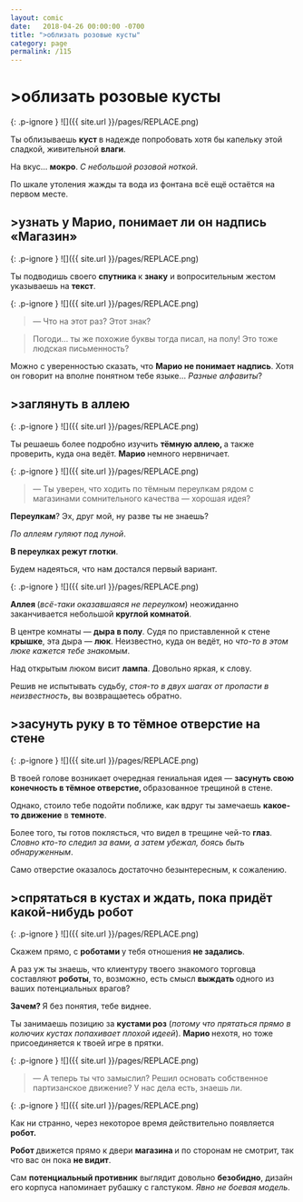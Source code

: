 ```yaml
---
layout: comic
date:   2018-04-26 00:00:00 -0700
title: ">облизать розовые кусты"
category: page
permalink: /115
---
```

# >облизать розовые кусты

{: .p-ignore }
![]({{ site.url }}/pages/REPLACE.png)

Ты облизываешь <strong>куст </strong>в надежде попробовать хотя бы капельку этой сладкой, живительной <strong>влаги</strong>.

На вкус… <strong>мокро</strong>. <em>С небольшой розовой ноткой</em>.

По шкале утоления жажды та вода из фонтана всё ещё остаётся на первом месте.

## >узнать у Марио, понимает ли он надпись «Магазин»

{: .p-ignore }
![]({{ site.url }}/pages/REPLACE.png)

Ты подводишь своего <strong>спутника </strong>к <strong>знаку</strong> и вопросительным жестом указываешь на <strong>текст</strong>.

{: .p-ignore }
![]({{ site.url }}/pages/REPLACE.png)

<blockquote>— Что на этот раз? Этот знак?</blockquote>

<blockquote>Погоди… ты же похожие буквы тогда писал, на полу! Это тоже людская письменность?</blockquote>

Можно с уверенностью сказать, что <strong>Марио не понимает надпись</strong>. Хотя он говорит на вполне понятном тебе языке… <em>Разные алфавиты</em>?

## >заглянуть в аллею

{: .p-ignore }
![]({{ site.url }}/pages/REPLACE.png)

Ты решаешь более подробно изучить <strong>тёмную аллею, </strong>а также проверить, куда она ведёт. <strong>Марио </strong>немного нервничает.

{: .p-ignore }
![]({{ site.url }}/pages/REPLACE.png)

<blockquote>— Ты уверен, что ходить по тёмным переулкам рядом с магазинами сомнительного качества — хорошая идея?</blockquote>

<strong>Переулкам</strong>? Эх, друг мой, ну разве ты не знаешь? 

<em>По аллеям гуляют под луной</em>.

<strong>В переулках режут глотки</strong>.

Будем надеяться, что нам достался первый вариант.

{: .p-ignore }
![]({{ site.url }}/pages/REPLACE.png)

<strong>Аллея </strong>(<em>всё-таки оказавшаяся не переулком</em>) неожиданно заканчивается небольшой <strong>круглой комнатой</strong>.

В центре комнаты — <strong>дыра в полу</strong>. Судя по приставленной к стене <strong>крышке</strong>, эта дыра — <strong>люк</strong>. Неизвестно, куда он ведёт, но <em>что-то в этом люке кажется тебе знакомым</em>.

Над открытым люком висит <strong>лампа</strong>. Довольно яркая, к слову.

Решив не испытывать судьбу, <em>стоя-то в двух шагах от пропасти в неизвестность</em>, вы возвращаетесь обратно.

## >засунуть руку в то тёмное отверстие на стене

{: .p-ignore }
![]({{ site.url }}/pages/REPLACE.png)

В твоей голове возникает очередная гениальная идея — <strong>засунуть свою конечность в тёмное отверстие, </strong>образованное трещиной в стене.

Однако, стоило тебе подойти поближе, как вдруг ты замечаешь <strong>какое-то движение</strong> в <strong>темноте</strong>.

Более того, ты готов поклясться, что видел в трещине чей-то <strong>глаз</strong>. <em>Словно кто-то следил за вами, а затем убежал, боясь быть обнаруженным</em>.

Само отверстие оказалось достаточно безынтересным, к сожалению.

## >спрятаться в кустах и ждать, пока придёт какой-нибудь робот

{: .p-ignore }
![]({{ site.url }}/pages/REPLACE.png)

Скажем прямо, с <strong>роботами </strong>у тебя отношения <strong>не задались</strong>.

А раз уж ты знаешь, что клиентуру твоего знакомого торговца составляют <strong>роботы</strong>, то, возможно, есть смысл <strong>выждать </strong>одного из ваших потенциальных врагов?

<strong>Зачем? </strong>Я без понятия, тебе виднее.

Ты занимаешь позицию за <strong>кустами роз</strong> (<em>потому что прятаться прямо в колючих кустах попахивает плохой идеей</em>). <strong>Марио </strong>нехотя, но тоже присоединяется к твоей игре в прятки.

{: .p-ignore }
![]({{ site.url }}/pages/REPLACE.png)

<blockquote>— А теперь ты что замыслил? Решил основать собственное партизанское движение? У нас дела есть, знаешь ли.</blockquote>

{: .p-ignore }
![]({{ site.url }}/pages/REPLACE.png)

Как ни странно, через некоторое время действительно появляется <strong>робот.</strong>

<strong>Робот </strong>движется прямо к двери <strong>магазина </strong>и по сторонам не смотрит, так что вас он пока <strong>не видит</strong>.

Сам <strong>потенциальный противник</strong> выглядит довольно <strong>безобидно</strong>, дизайн его корпуса напоминает рубашку с галстуком. <em>Явно не боевая модель</em>.
